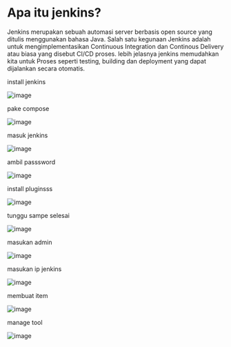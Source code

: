 #  Apa itu jenkins?


Jenkins merupakan sebuah automasi server berbasis open source yang ditulis menggunakan bahasa Java. Salah satu kegunaan Jenkins adalah untuk mengimplementasikan Continuous Integration dan Continous Delivery atau biasa yang disebut CI/CD proses. lebih jelasnya jenkins memudahkan kita untuk Proses seperti testing, building dan deployment yang dapat dijalankan secara otomatis.


install jenkins


![image](https://user-images.githubusercontent.com/18206510/190326499-72e45a9f-c1f4-408b-a159-1207458700e9.png)



pake compose


![image](https://user-images.githubusercontent.com/18206510/190333178-01163884-c525-47cf-8dbf-aa5eeffee3c2.png)


masuk jenkins


![image](https://user-images.githubusercontent.com/18206510/190333463-3d3af8a7-69eb-4d2b-bb65-ad6523f5550c.png)


ambil passsword


![image](https://user-images.githubusercontent.com/18206510/190333682-c15e6fd6-5d67-41b1-99c7-7e6bf6559619.png)


install pluginsss



![image](https://user-images.githubusercontent.com/18206510/190334075-be7addf3-f6ae-4b53-9d86-0ad7ed67d450.png)



tunggu sampe selesai



![image](https://user-images.githubusercontent.com/18206510/190334275-39cf2ec6-94a1-4193-8977-5a2dcb149c4e.png)




masukan admin 


![image](https://user-images.githubusercontent.com/18206510/190337311-632e33ff-ac39-40ad-a1ee-78e4c7fe6bee.png)


masukan ip jenkins 


![image](https://user-images.githubusercontent.com/18206510/190337454-c508017f-e94d-424a-bfec-f8018a4e8f02.png)


membuat item


![image](https://user-images.githubusercontent.com/18206510/190337785-aed29f8f-6d3e-4c8d-9ebd-04c898cdfb0b.png)



manage tool

![image](https://user-images.githubusercontent.com/18206510/190340698-63a6730f-1246-439c-a70f-bd6c7860fa23.png)














